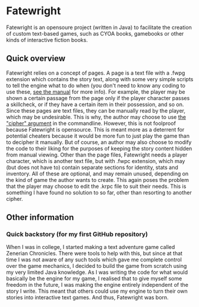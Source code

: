# Fatewright
Fatewright is an opensoure project (written in Java) to facilitate the creation of custom text-based games, such as CYOA books, gamebooks or other kinds of interactive fiction books.

## Quick overview
Fatewright relies on a concept of pages. A page is a text file with a .fwpg extension which contains the story text, along with some very simple scripts to tell the engine what to do when (you don't need to know any coding to use these, [see the manual]() for more info). For example, the player may be shown a certain passage from the page only if the player character passes a skillcheck, or if they have a certain item in their possession, and so on. Since these pages are text files, they can be manually read by the player, which may be undesirable. This is why, the author may choose to use [the "cipher" argument]() in the commandline. However, this is not foolproof because Fatewright is opensource. This is meant more as a deterrent for potential cheaters because it would be more fun to just play the game than to decipher it manually. But of course, an author may also choose to modify the code to their liking for the purposes of keeping the story content hidden from manual viewing. Other than the page files, Fatewright needs a player character, which is another text file, but with .fwpc extension, which may (but does not have to) contain separate sections for identity, stats and inventory. All of these are optional, and may remain unused, depending on the kind of game the author wants to create. This again poses the problem that the player may choose to edit the .krpc file to suit their needs. This is something I have found no solution to so far, other than resorting to another cipher.

## Other information
### Quick backstory (for my first GitHub repository)
When I was in college, I started making a text adventure game called Zenerian Chronicles. There were tools to help with this, but since at that time I was not aware of any such tools which gave me complete control over the game mechanics, I decided to build the game from scratch using my very limited Java knowledge. As I was writing the code for what would basically be the engine for my game, I realised that to give myself some freedom in the future, I was making the engine entirely independent of the story I write. This meant that others could use my engine to turn their own stories into interactive text games. And thus, Fatewright was born.
